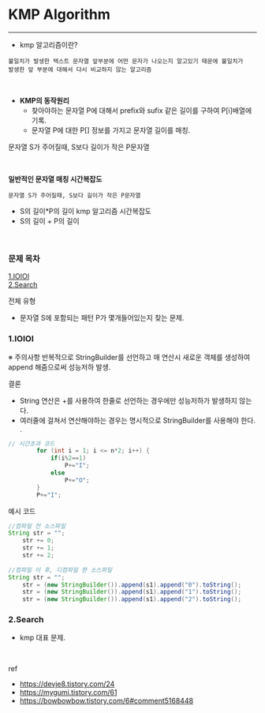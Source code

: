 # KMP Algorithm

---

- kmp 알고리즘이란?

```
불일치가 발생한 텍스트 문자열 앞부분에 어떤 문자가 나오는지 알고있기 때문에 불일치가
발생한 앞 부분에 대해서 다시 비교하지 않는 알고리즘
```
<br>

- **KMP의 동작원리**
    - 찾아야하는 문자열 P에 대해서 prefix와 sufix 같은 길이를 구하여 P[i]배열에 기록.
    - 문자열 P에 대한 P[] 정보를 가지고 문자열 길이를 매칭.


문자열 S가 주어질때, S보다 길이가 작은 P문자열

<br>

**일반적인 문자열 매칭 시간복잡도**

`문자열 S가 주어질때, S보다 길이가 작은 P문자열`
- S의 길이*P의 길이 
kmp 알고리즘 시간복잡도
- S의 길이 + P의 길이

<br>

### 문제 목차

[1.IOIOI](#1IOIOI) <br>
[2.Search](#2Search) <br>



전체 유형 
- 문자열 S에 포함되는 패턴 P가 몇개들어있는지 찾는 문제.

### 1.IOIOI

※ 주의사항
  반복적으로 StringBuilder를 선언하고 매 연산시 새로운 객체를 생성하여 append 해줌으로써 성능저하 발생.

결론
- String 연산은 +를 사용하여 한줄로 선언하는 경우에만 성능저하가 발생하지 않는다. 
- 여러줄에 걸쳐서 연산해야하는 경우는 명시적으로 StringBuilder를 사용해야 한다. .

```java
// 시간초과 코드 
        for (int i = 1; i <= n*2; i++) {
            if(i%2==1)
                P+="I";
            else
                P+="O";
        }
        P+="I";
```

예시 코드
```java
//컴파일 전 소스파일
String str = "";
    str += 0;
    str += 1;
    str += 2;
    
//컴파일 이 후, 디컴파일 한 소스파일
String str = "";
    str = (new StringBuilder()).append(s1).append("0").toString();
    str = (new StringBuilder()).append(s1).append("1").toString();
    str = (new StringBuilder()).append(s1).append("2").toString();

```
### 2.Search
- kmp 대표 문제.


<br>

ref
- https://devje8.tistory.com/24
- https://mygumi.tistory.com/61
- https://bowbowbow.tistory.com/6#comment5168448
